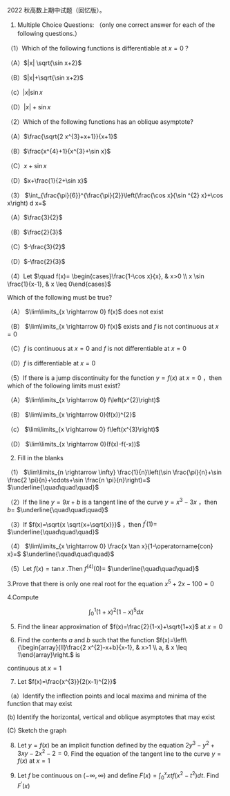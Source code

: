 2022 秋高数上期中试题（回忆版）。


1. Multiple Choice Questions: （only one correct answer for each of the following questions.）

（1）Which of the following functions is differentiable at $x=0$ ?

（A）$|x| \sqrt{\sin x+2}$

（B）$|x|+\sqrt{\sin x+2}$

（c）$|x| \sin x$

（D）$|x|+\sin x$

（2）Which of the following functions has an oblique asymptote?

（A）$\frac{\sqrt{2 x^{3}+x+1}}{x+1}$

（B）$\frac{x^{4}+1}{x^{3}+\sin x}$

（C）$x+\sin x$

（D）$x+\frac{1}{2+\sin x}$

（3） $\int_{\frac{\pi}{6}}^{\frac{\pi}{2}}\left(\frac{\cos x}{\sin ^{2} x}+\cos x\right) d x=$

（A）$\frac{3}{2}$

（B）$\frac{2}{3}$

（C）$-\frac{3}{2}$

（D）$-\frac{2}{3}$

（4）Let $\quad f(x)= \begin{cases}\frac{1-\cos x}{x}, & x>0 \\ x \sin \frac{1}{x-1}, & x \leq 0\end{cases}$

Which of the following must be true?

（A） $\lim\limits_{x \rightarrow 0} f(x)$ does not exist

（B） $\lim\limits_{x \rightarrow 0} f(x)$ exists and $f$ is not continuous at $x=0$

（C）$f$ is continuous at $x=0$ and $f$ is not differentiable at $x=0$

（D）$f$ is differentiable at $x=0$

（5）If there is a jump discontinuity for the function $y=f(x)$ at $x=0$ ，then which of the following limits must exist?

（A） $\lim\limits_{x \rightarrow 0} f\left(x^{2}\right)$

（B） $\lim\limits_{x \rightarrow 0}(f(x))^{2}$

（c） $\lim\limits_{x \rightarrow 0} f\left(x^{3}\right)$

（D） $\lim\limits_{x \rightarrow 0}(f(x)-f(-x))$

2. Fill in the blanks

（1） $\lim\limits_{n \rightarrow \infty} \frac{1}{n}\left(\sin \frac{\pi}{n}+\sin \frac{2 \pi}{n}+\cdots+\sin \frac{n \pi}{n}\right)=$ $\underline{\quad\quad\quad}$

（2）If the line $y=9 x+b$ is a tangent line of the curve $y=x^{3}-3 x$ ，then $b=$ $\underline{\quad\quad\quad}$

（3）If $f(x)=\sqrt{x \sqrt{x+\sqrt{x}}}$ ，then $f^{\prime}(1)=$ $\underline{\quad\quad\quad}$

（4） $\lim\limits_{x \rightarrow 0} \frac{x \tan x}{1-\operatorname{con} x}=$ $\underline{\quad\quad\quad}$

（5）Let $f(x)=\tan x$ .Then $f^{(4)}(0)=$ $\underline{\quad\quad\quad}$

3.Prove that there is only one real root for the equation $x^{5}+2 x-100=0$

4.Compute

$$
\int_{0}^{1}(1+x)^{2}(1-x)^{5} d x
$$

5. Find the linear approximation of $f(x)=\frac{2}{1-x}+\sqrt{1+x}$ at $x=0$

6. Find the contents $a$ and $b$ such that the function $f(x)=\left\{\begin{array}{ll}\frac{2 x^{2}-x+b}{x-1}, & x>1 \\ a, & x \leq 1\end{array}\right.$ is

continuous at $x=1$

7. Let $f(x)=\frac{x^{3}}{2(x-1)^{2}}$

（a）Identify the inflection points and local maxima and minima of the function that may exist

(b) Identify the horizontal, vertical and oblique asymptotes that may exist

(C) Sketch the graph

8. Let $y=f(x)$ be an implicit function defined by the equation $2 y^{3}-y^{2}+3 x y-2 x^{2}-2=0$. Find the equation of the tangent line to the curve $y=f(x)$ at $x=1$

9. Let $f$ be continuous on $(-\infty, \infty)$ and define $F(x)=\int_{0}^{x} x t f\left(x^{2}-t^{2}\right) d t$. Find $F^{\prime}(x)$

